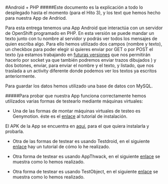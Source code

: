 #Android + PHP
#####Este documento es la explicación a todo lo desplegado hasta el momento (para el Hito 3), y los text que hemos hecho para nuestra App de Andriod.

Para esta entrega tenemos una App Android que interactúa con un servidor de OpenShift programado en PHP. En esta versión se puede mandar un texto junto con tu nombre al servidor y podrás ver todos los mensajes de quien escriba algo. Para ello hemos utilizado dos campos (nombre y texto), un checkbox para poder elegir si quieres enviar por GET o por POST el texto (ya estamos trabajando en [futuras versiones](https://github.com/IV-2014/VirtualBoard/tree/master/AppCode/VB-Socket) que nos permitirán hacerlo por socket ya que también podremos enviar trazos dibujados ) y dos botones, enviar, para enviar el nombre y el texto, y listado, que nos traslada a un activity diferente donde podemos ver los textos ya escritos anteriormente.

Para guardar los datos hemos utilizado una base de datos con MySQL.

#####Para probar que nuestra App funciona correctamente hemos utilizados varias formas de testearlo mediante máquinas virtuales:

- Una de las formas de montar máquinas virtuales de testeo es Genymotion. éste es el [enlace](https://github.com/IV-2014/VirtualBoard/blob/master/VMtestAndroid.md) al tutorial de instalación.

El APK de la App se encuentra en [aqui](https://github.com/IV-2014/VirtualBoard/blob/master/AppCode/VirtualBoardAlpha.apk), para el que quiera instalarla y probarla.

- Otra de las formas de testear es usando Testdroid, en el siguiente [enlace](https://github.com/IV-2014/VirtualBoard/blob/master/Testdroid.md) hay un tutorial de cómo lo he realizado.

- Otra forma de testear es usando AppThwack, en el siguiente [enlace](https://github.com/IV-2014/VirtualBoard/blob/master/testAppThwack.md) se muestra como lo hemos realizado.

- Otra forma de testear es usando TestObject, en el siguiente [enlace](https://github.com/IV-2014/VirtualBoard/blob/master/testobject.md) se muestra como lo hemos realizado.
